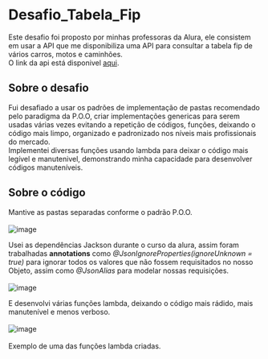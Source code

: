 ﻿# Desafio_Tabela_Fip
Este desafio foi proposto por minhas professoras da Alura, ele consistem em usar a API que me disponibiliza uma API para consultar a tabela fip de vários carros, motos e caminhões. <br>
O link da api está disponivel [aqui](https://deividfortuna.github.io/fipe/).

## Sobre o desafio
Fui desafiado a usar os padrões de implementação de pastas recomendado pelo paradigma da P.O.O, criar implementações genericas para serem usadas várias vezes evitando a repetição de códigos, funções, deixando o código mais limpo, organizado e padronizado nos níveis mais profissionais do mercado. <br>
Implementei diversas funções usando lambda para deixar o código mais legível e manutenivel, demonstrando minha capacidade para desenvolver códigos manuteníveis. <br>

## Sobre o código
Mantive as pastas separadas conforme o padrão P.O.O. <br><br>
![image](https://github.com/user-attachments/assets/d2764ae8-f1fc-4205-ab94-6805cfc8e7a3)

Usei as dependências Jackson durante o curso da alura, assim foram trabalhadas **annotations** como *@JsonIgnoreProperties(ignoreUnknown = true)* para ignorar todos os valores que não fossem requisitados no nosso Objeto, assim como *@JsonAlias* para modelar nossas requisições. <br><br>
![image](https://github.com/user-attachments/assets/e3c6ce4f-22e8-4d75-b47a-d063d1455fcd)

E desenvolvi várias funções lambda, deixando o código mais rádido, mais manutenível e menos verboso.<br><br>
![image](https://github.com/user-attachments/assets/d9fb7761-71f2-4688-b1ba-ccdff0ef044f)
<br><br>Exemplo de uma das funções lambda criadas.
